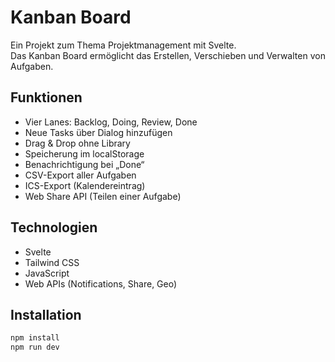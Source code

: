 # Kanban Board

Ein Projekt zum Thema Projektmanagement mit Svelte.  
Das Kanban Board ermöglicht das Erstellen, Verschieben und Verwalten von Aufgaben.

## Funktionen
- Vier Lanes: Backlog, Doing, Review, Done  
- Neue Tasks über Dialog hinzufügen  
- Drag & Drop ohne Library  
- Speicherung im localStorage  
- Benachrichtigung bei „Done“  
- CSV-Export aller Aufgaben  
- ICS-Export (Kalendereintrag)  
- Web Share API (Teilen einer Aufgabe)

## Technologien
- Svelte  
- Tailwind CSS  
- JavaScript  
- Web APIs (Notifications, Share, Geo)

## Installation
```bash
npm install
npm run dev
